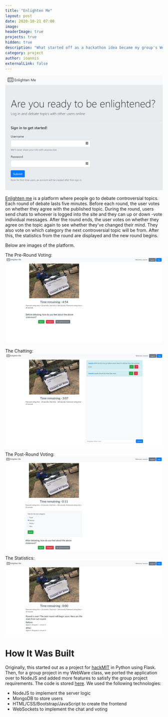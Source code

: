 ```yaml
---
title: "Enlighten Me"
layout: post
date: 2020-10-21 07:00
image: 
headerImage: true
projects: true
hidden: true
description: "What started off as a hackathon idea became my group's WebWare final project"
category: project
author: ioannis
externalLink: false
---
```


![Homepage](/assets/images/enlighten-me/homepage.PNG)

[Enlighten me](https://enlightenme.ioannis.ky) is a platform where people go to debate controversial topics. Each round of debate
lasts five minutes. Before each round, the user votes on whether they agree with the published topic. During the round, users
send chats to whoever is logged into the site and they can up or down -vote individual messages. After the round ends, the user
votes on whether they agree on the topic again to see whether they've changed their mind. They also vote on which category the next
controversial topic will be from. After this, the statistics from the round are displayed and the new round begins.

Below are images of the platform.


The Pre-Round Voting:
![Pre-Round Voting](/assets/images/enlighten-me/pre_vote.jpg)

The Chatting:
![Chatting](/assets/images/enlighten-me/chatting.jpg)

The Post-Round Voting:
![Post-Round Voting](/assets/images/enlighten-me/post_vote.jpg)

The Statistics:
![Statistics](/assets/images/enlighten-me/stats.jpg)

# How It Was Built

Originally, this started out as a project for [hackMIT](https://hackmit.org/) in Python using Flask. Then, for a group project
in my WebWare class, we ported the application over to NodeJS and added more features to satisfy the group project requirements.
The code is stored [here](https://github.com/IKyriazis/enlighten-me). We used the following technologies:
- NodeJS to implement the server logic
- MongoDB to store users
- HTML/CSS/Bootstrap/JavaScript to create the frontend
- WebSockets to implement the chat and voting

